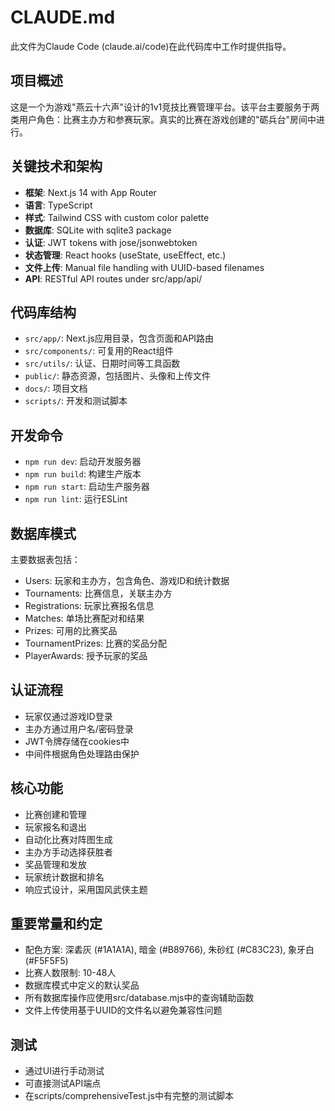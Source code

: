 # CLAUDE.md

此文件为Claude Code (claude.ai/code)在此代码库中工作时提供指导。

## 项目概述

这是一个为游戏"燕云十六声"设计的1v1竞技比赛管理平台。该平台主要服务于两类用户角色：比赛主办方和参赛玩家。真实的比赛在游戏创建的"砺兵台"房间中进行。

## 关键技术和架构

- **框架**: Next.js 14 with App Router
- **语言**: TypeScript
- **样式**: Tailwind CSS with custom color palette
- **数据库**: SQLite with sqlite3 package
- **认证**: JWT tokens with jose/jsonwebtoken
- **状态管理**: React hooks (useState, useEffect, etc.)
- **文件上传**: Manual file handling with UUID-based filenames
- **API**: RESTful API routes under src/app/api/

## 代码库结构

- `src/app/`: Next.js应用目录，包含页面和API路由
- `src/components/`: 可复用的React组件
- `src/utils/`: 认证、日期时间等工具函数
- `public/`: 静态资源，包括图片、头像和上传文件
- `docs/`: 项目文档
- `scripts/`: 开发和测试脚本

## 开发命令

- `npm run dev`: 启动开发服务器
- `npm run build`: 构建生产版本
- `npm run start`: 启动生产服务器
- `npm run lint`: 运行ESLint

## 数据库模式

主要数据表包括：
- Users: 玩家和主办方，包含角色、游戏ID和统计数据
- Tournaments: 比赛信息，关联主办方
- Registrations: 玩家比赛报名信息
- Matches: 单场比赛配对和结果
- Prizes: 可用的比赛奖品
- TournamentPrizes: 比赛的奖品分配
- PlayerAwards: 授予玩家的奖品

## 认证流程

- 玩家仅通过游戏ID登录
- 主办方通过用户名/密码登录
- JWT令牌存储在cookies中
- 中间件根据角色处理路由保护

## 核心功能

- 比赛创建和管理
- 玩家报名和退出
- 自动化比赛对阵图生成
- 主办方手动选择获胜者
- 奖品管理和发放
- 玩家统计数据和排名
- 响应式设计，采用国风武侠主题

## 重要常量和约定

- 配色方案: 深砉灰 (#1A1A1A), 暗金 (#B89766), 朱砂红 (#C83C23), 象牙白 (#F5F5F5)
- 比赛人数限制: 10-48人
- 数据库模式中定义的默认奖品
- 所有数据库操作应使用src/database.mjs中的查询辅助函数
- 文件上传使用基于UUID的文件名以避免兼容性问题

## 测试

- 通过UI进行手动测试
- 可直接测试API端点
- 在scripts/comprehensiveTest.js中有完整的测试脚本